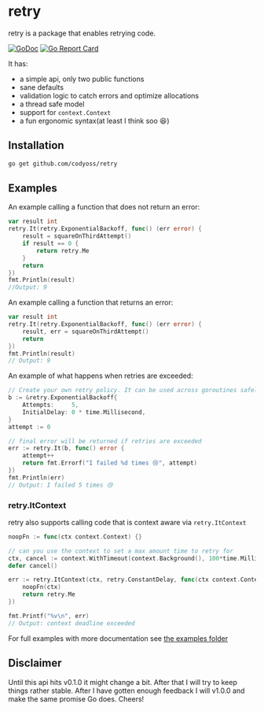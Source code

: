 # retry

retry is a package that enables retrying code.

[![GoDoc](https://godoc.org/github.com/codyoss/retry?status.svg)](https://godoc.org/github.com/codyoss/retry)
[![Go Report Card](https://goreportcard.com/badge/github.com/codyoss/retry)](https://goreportcard.com/report/github.com/codyoss/retry)

It has:

- a simple api, only two public functions
- sane defaults
- validation logic to catch errors and optimize allocations
- a thread safe model
- support for `context.Context`
- a fun ergonomic syntax(at least I think soo :laughing:)

## Installation

```bash
go get github.com/codyoss/retry
```

## Examples

An example calling a function that does not return an error:

```go
var result int
retry.It(retry.ExponentialBackoff, func() (err error) {
    result = squareOnThirdAttempt()
    if result == 0 {
        return retry.Me
    }
    return
})
fmt.Println(result)
//Output: 9
```

An example calling a function that returns an error:

```go
var result int
retry.It(retry.ExponentialBackoff, func() (err error) {
    result, err = squareOnThirdAttempt()
    return
})
fmt.Println(result)
// Output: 9
```

An example of what happens when retries are exceeded:

```go
// Create your own retry policy. It can be used across goroutines safely.
b := &retry.ExponentialBackoff{
    Attempts:     5,
    InitialDelay: 0 * time.Millisecond,
}
attempt := 0

// final error will be returned if retries are exceeded
err := retry.It(b, func() error {
    attempt++
    return fmt.Errorf("I failed %d times 😢", attempt)
})
fmt.Println(err)
// Output: I failed 5 times 😢
```

### retry.ItContext

retry also supports calling code that is context aware via `retry.ItContext`

```go
noopFn := func(ctx context.Context) {}

// can you use the context to set a max amount time to retry for
ctx, cancel := context.WithTimeout(context.Background(), 100*time.Millisecond)
defer cancel()

err := retry.ItContext(ctx, retry.ConstantDelay, func(ctx context.Context) (err error) {
    noopFn(ctx)
    return retry.Me
})

fmt.Printf("%v\n", err)
// Output: context deadline exceeded
```

For full examples with more documentation see [the examples folder](examples/)

## Disclaimer

Until this api hits v0.1.0 it might change a bit. After that I will try to keep things rather stable. After I have gotten enough feedback I will v1.0.0 and make the same promise Go does. Cheers!